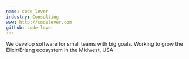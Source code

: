 ```yaml
---
name: code lever
industry: Consulting
www: http://codelever.com
github: code-lever
---
```

We develop software for small teams with big goals. Working to grow the Elixir/Erlang ecosystem in the Midwest, USA
